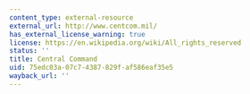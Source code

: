 ```yaml
---
content_type: external-resource
external_url: http://www.centcom.mil/
has_external_license_warning: true
license: https://en.wikipedia.org/wiki/All_rights_reserved
status: ''
title: Central Command
uid: 75edc03a-07c7-4387-829f-af586eaf35e5
wayback_url: ''
---
```


